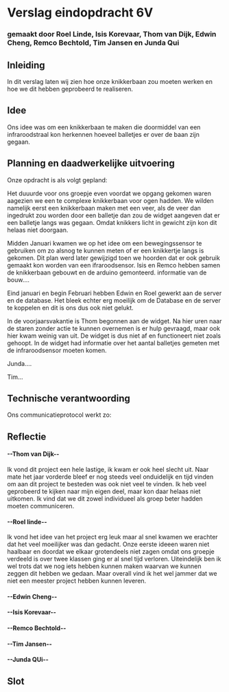 # Verslag eindopdracht 6V
### gemaakt door Roel Linde, Isis Korevaar, Thom van Dijk, Edwin Cheng, Remco Bechtold, Tim Jansen en Junda Qui

## Inleiding
In dit verslag laten wij zien hoe onze knikkerbaan zou moeten werken en hoe we dit hebben geprobeerd te realiseren. 


## Idee
Ons idee was om een knikkerbaan te maken die doormiddel van een infraroodstraal kon herkennen hoeveel balletjes er over de baan zijn gegaan. 


## Planning en daadwerkelijke uitvoering
Onze opdracht is als volgt gepland:

Het duuurde voor ons groepje even voordat we opgang gekomen waren aagezien we een te complexe knikkerbaan voor ogen hadden. 
We wilden namelijk eerst een knikkerbaan maken met een veer, als de veer dan ingedrukt zou worden door een balletje dan zou de widget aangeven dat er een balletje langs was gegaan. 
Omdat knikkers licht in gewicht zijn kon dit helaas niet doorgaan. 

Midden Januari kwamen we op het idee om een bewegingssensor te gebruiken om zo alsnog te kunnen meten of er een knikkertje langs is gekomen. 
Dit plan werd later gewijzigd toen we hoorden dat er ook gebruik gemaakt kon worden van een ifraroodsensor. 
Isis en Remco hebben samen de knikkerbaan gebouwt en de arduino gemonteerd. informatie van de bouw.... 

Eind januari en begin Februari hebben Edwin en Roel gewerkt aan de server en de database. Het bleek echter erg moeilijk om de Database en de server te koppelen en dit is ons dus ook niet gelukt.

In de voorjaarsvakantie is Thom begonnen aan de widget. Na hier uren naar de staren zonder actie te kunnen overnemen is er hulp gevraagd, maar ook hier kwam weinig van uit. De widget is dus niet af en functioneert niet zoals gehoopt. In de widget had informatie over het aantal balletjes gemeten met de infraroodsensor moeten komen.

Junda....

Tim... 

## Technische verantwoording
Ons communicatieprotocol werkt zo:



## Reflectie
#### --Thom van Dijk--
Ik vond dit project een hele lastige, ik kwam er ook heel slecht uit. Naar mate het jaar vorderde bleef er nog steeds veel onduidelijk en tijd vinden om aan dit project te besteden was ook niet veel te vinden. Ik heb veel geprobeerd te kijken naar mijn eigen deel, maar kon daar helaas niet uitkomen. Ik vind dat we dit zowel individueel als groep beter hadden moeten communiceren.

#### --Roel linde--
Ik vond het idee van het project erg leuk maar al snel kwamen we erachter dat het veel moeilijker was dan gedacht. Onze eerste ideeen waren niet haalbaar en doordat we elkaar grotendeels niet zagen omdat ons groepje verdeeld is over twee klassen ging er al snel tijd verloren. Uiteindelijk ben ik wel trots dat we nog iets hebben kunnen maken waarvan we kunnen zeggen dit hebben we gedaan. Maar overall vind ik het wel jammer dat we niet een meester project hebben kunnen leveren.  

#### --Edwin Cheng--


#### --Isis Korevaar--


#### --Remco Bechtold--


#### --Tim Jansen-- 


#### --Junda QUi--


## Slot

